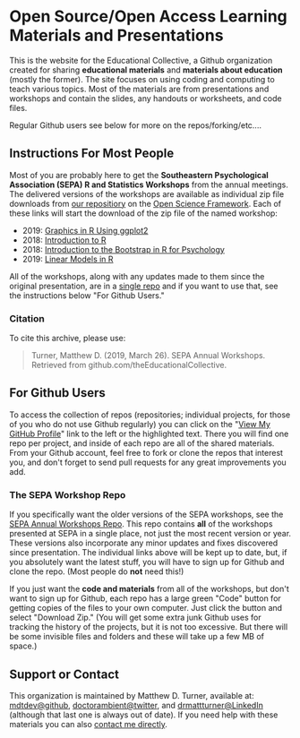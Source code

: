 # Open Source/Open Access Learning Materials and Presentations

This is the website for the Educational Collective, a Github organization created for sharing **educational materials** and **materials about education** (mostly the former). The site focuses on using coding and computing to teach various topics. Most of the materials are from presentations and workshops and contain the slides, any handouts or worksheets, and code files.

Regular Github users see below for more on the repos/forking/etc....

## Instructions For Most People

Most of you are probably here to get the **Southeastern Psychological Association (SEPA) R and Statistics Workshops** from the annual meetings. The delivered versions of the workshops are available as individual zip file downloads from [our repositiory](https://osf.io/hnq32/) on the [Open Science Framework](https://osf.io/). Each of these links will start the download of the zip file of the named workshop:

+ 2019: [Graphics in R Using ggplot2](https://osf.io/8gvey/download)
+ 2018: [Introduction to R](https://osf.io/ehwxv/download)
+ 2018: [Introduction to the Bootstrap in R for Psychology](https://osf.io/pkbre/download)
+ 2019: [Linear Models in R](https://osf.io/fs9na/download)

All of the workshops, along with any updates made to them since the original presentation, are in a [single repo](https://github.com/theEducationalCollective/SEPA-Annual-Workshops) and if you want to use that, see the instructions below "For Github Users."

### Citation

To cite this archive, please use:

> Turner, Matthew D. (2019, March 26). SEPA Annual Workshops. Retrieved from github.com/theEducationalCollective.

## For Github Users

To access the collection of repos (repositories; individual projects, for those of you who do not use Github regularly) you can click on the "[View My GitHub Profile](https://github.com/theEducationalCollective)" link to the left or the highlighted text. There you will find one repo per project, and inside of each repo are all of the shared materials. From your Github account, feel free to fork or clone the repos that interest you, and don't forget to send pull requests for any great improvements you add. 

### The SEPA Workshop Repo

If you specifically want the older versions of the SEPA workshops, see the [SEPA Annual Workshops Repo](https://github.com/theEducationalCollective/SEPA-Annual-Workshops). This repo contains **all** of the workshops presented at SEPA in a single place, not just the most recent version or year. These versions also incorporate any minor updates and fixes discovered since presentation. The individual links above will be kept up to date, but, if you absolutely want the latest stuff, you will have to sign up for Github and clone the repo. (Most people do **not** need this!)

If you just want the **code and materials** from all of the workshops, but don't want to sign up for Github, each repo has a large green "Code" button for getting copies of the files to your own computer. Just click the button and select "Download Zip." (You will get some extra junk Github uses for tracking the history of the projects, but it is not too excessive. But there will be some invisible files and folders and these will take up a few MB of space.)

## Support or Contact

This organization is maintained by Matthew D. Turner, available at: [mdtdev@github](https://github.com/mdtdev), [doctorambient@twitter](https://twitter.com/doctorambient), and [drmattturner@LinkedIn](https://www.linkedin.com/in/drmattturner/) (although that last one is always out of date). If you need help with these materials you can also [contact me directly](mailto:mturner46@gsu.edu).
